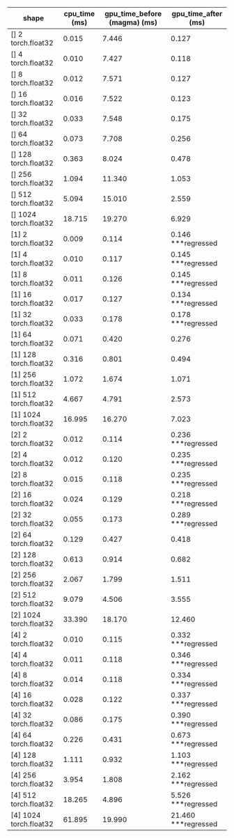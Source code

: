 | shape | cpu_time (ms) | gpu_time_before (magma) (ms) | gpu_time_after (ms) |
| --- | --- | --- | --- | 
| [] 2 torch.float32 |  0.015 |  7.446 |  0.127  | 
| [] 4 torch.float32 |  0.010 |  7.427 |  0.118  | 
| [] 8 torch.float32 |  0.012 |  7.571 |  0.127  | 
| [] 16 torch.float32 |  0.016 |  7.522 |  0.123  | 
| [] 32 torch.float32 |  0.033 |  7.548 |  0.175  | 
| [] 64 torch.float32 |  0.073 |  7.708 |  0.256  | 
| [] 128 torch.float32 |  0.363 |  8.024 |  0.478  | 
| [] 256 torch.float32 |  1.094 |  11.340 |  1.053  | 
| [] 512 torch.float32 |  5.094 |  15.010 |  2.559  | 
| [] 1024 torch.float32 |  18.715 |  19.270 |  6.929  | 
| [1] 2 torch.float32 |  0.009 |  0.114 |  0.146 ***regressed | 
| [1] 4 torch.float32 |  0.010 |  0.117 |  0.145 ***regressed | 
| [1] 8 torch.float32 |  0.011 |  0.126 |  0.145 ***regressed | 
| [1] 16 torch.float32 |  0.017 |  0.127 |  0.134 ***regressed | 
| [1] 32 torch.float32 |  0.033 |  0.178 |  0.178 ***regressed | 
| [1] 64 torch.float32 |  0.071 |  0.420 |  0.276  | 
| [1] 128 torch.float32 |  0.316 |  0.801 |  0.494  | 
| [1] 256 torch.float32 |  1.072 |  1.674 |  1.071  | 
| [1] 512 torch.float32 |  4.667 |  4.791 |  2.573  | 
| [1] 1024 torch.float32 |  16.995 |  16.270 |  7.023  | 
| [2] 2 torch.float32 |  0.012 |  0.114 |  0.236 ***regressed | 
| [2] 4 torch.float32 |  0.012 |  0.120 |  0.235 ***regressed | 
| [2] 8 torch.float32 |  0.015 |  0.118 |  0.235 ***regressed | 
| [2] 16 torch.float32 |  0.024 |  0.129 |  0.218 ***regressed | 
| [2] 32 torch.float32 |  0.055 |  0.173 |  0.289 ***regressed | 
| [2] 64 torch.float32 |  0.129 |  0.427 |  0.418  | 
| [2] 128 torch.float32 |  0.613 |  0.914 |  0.682  | 
| [2] 256 torch.float32 |  2.067 |  1.799 |  1.511  | 
| [2] 512 torch.float32 |  9.079 |  4.506 |  3.555  | 
| [2] 1024 torch.float32 |  33.390 |  18.170 |  12.460  | 
| [4] 2 torch.float32 |  0.010 |  0.115 |  0.332 ***regressed | 
| [4] 4 torch.float32 |  0.011 |  0.118 |  0.346 ***regressed | 
| [4] 8 torch.float32 |  0.014 |  0.118 |  0.334 ***regressed | 
| [4] 16 torch.float32 |  0.028 |  0.122 |  0.337 ***regressed | 
| [4] 32 torch.float32 |  0.086 |  0.175 |  0.390 ***regressed | 
| [4] 64 torch.float32 |  0.226 |  0.431 |  0.673 ***regressed | 
| [4] 128 torch.float32 |  1.111 |  0.932 |  1.103 ***regressed | 
| [4] 256 torch.float32 |  3.954 |  1.808 |  2.162 ***regressed | 
| [4] 512 torch.float32 |  18.265 |  4.896 |  5.526 ***regressed | 
| [4] 1024 torch.float32 |  61.895 |  19.990 |  21.460 ***regressed | 
